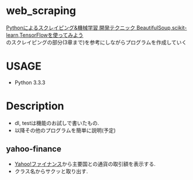 # web_scraping
[Pythonによるスクレイピング&機械学習 開発テクニック BeautifulSoup,scikit-learn,TensorFlowを使ってみよう](https://goo.gl/wZ5yDj)  
のスクレイピングの部分(3章まで)を参考にしながらプログラムを作成していく

# USAGE
* Python 3.3.3

# Description
* dl, testは機能のお試しで書いたもの.
* 以降その他のプログラムを簡単に説明(予定)

## yahoo-finance
  * [Yahoo!ファイナンス](http://stocks.finance.yahoo.co.jp/)から主要国との通貨の取引額を表示する.
  * クラス名からサクッと取り出す.
